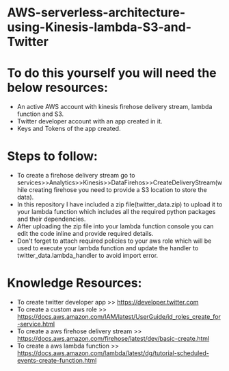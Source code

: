 # AWS-serverless-architecture-using-Kinesis-lambda-S3-and-Twitter

# To do this yourself you will need the below resources:
*	An active AWS account with kinesis firehose delivery stream, lambda function and S3.
*	Twitter developer account with an app created in it.
*	Keys and Tokens of the app created.

# Steps to follow:
* To create a firehose delivery stream go to services>>Analytics>>Kinesis>>DataFirehos>>CreateDeliveryStream(while creating firehose you need to provide a S3 location to store the data).
* In this repository I have included a zip file(twitter_data.zip) to upload it to your lambda function which includes all the required python packages and their dependencies. 
*	After uploading the zip file into your lambda function console you can edit the code inline and provide required details.
*	Don't forget to attach required policies to your aws role which will be used to execute your lambda function and update the handler to twitter_data.lambda_handler to avoid import error.

# Knowledge Resources:
* To create twitter developer app >> https://developer.twitter.com
* To create a custom aws role >> https://docs.aws.amazon.com/IAM/latest/UserGuide/id_roles_create_for-service.html
* To create a aws firehose delivery stream >> https://docs.aws.amazon.com/firehose/latest/dev/basic-create.html
* To create a aws lambda function >> https://docs.aws.amazon.com/lambda/latest/dg/tutorial-scheduled-events-create-function.html







